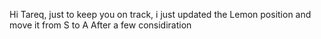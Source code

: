 Hi Tareq, just to keep you on track, i just updated the Lemon position and move it from S to A After a few considiration 
